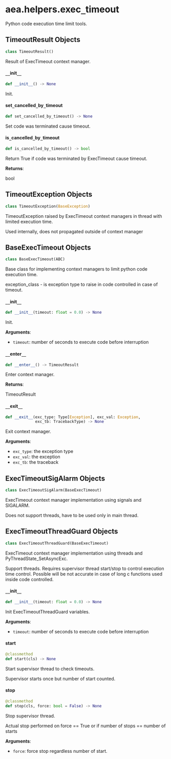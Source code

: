 <a id="aea.helpers.exec_timeout"></a>

# aea.helpers.exec`_`timeout

Python code execution time limit tools.

<a id="aea.helpers.exec_timeout.TimeoutResult"></a>

## TimeoutResult Objects

```python
class TimeoutResult()
```

Result of ExecTimeout context manager.

<a id="aea.helpers.exec_timeout.TimeoutResult.__init__"></a>

#### `__`init`__`

```python
def __init__() -> None
```

Init.

<a id="aea.helpers.exec_timeout.TimeoutResult.set_cancelled_by_timeout"></a>

#### set`_`cancelled`_`by`_`timeout

```python
def set_cancelled_by_timeout() -> None
```

Set code was terminated cause timeout.

<a id="aea.helpers.exec_timeout.TimeoutResult.is_cancelled_by_timeout"></a>

#### is`_`cancelled`_`by`_`timeout

```python
def is_cancelled_by_timeout() -> bool
```

Return True if code was terminated by ExecTimeout cause timeout.

**Returns**:

bool

<a id="aea.helpers.exec_timeout.TimeoutException"></a>

## TimeoutException Objects

```python
class TimeoutException(BaseException)
```

TimeoutException raised by ExecTimeout context managers in thread with limited execution time.

Used internally, does not propagated outside of context manager

<a id="aea.helpers.exec_timeout.BaseExecTimeout"></a>

## BaseExecTimeout Objects

```python
class BaseExecTimeout(ABC)
```

Base class for implementing context managers to limit python code execution time.

exception_class - is exception type to raise in code controlled in case of timeout.

<a id="aea.helpers.exec_timeout.BaseExecTimeout.__init__"></a>

#### `__`init`__`

```python
def __init__(timeout: float = 0.0) -> None
```

Init.

**Arguments**:

- `timeout`: number of seconds to execute code before interruption

<a id="aea.helpers.exec_timeout.BaseExecTimeout.__enter__"></a>

#### `__`enter`__`

```python
def __enter__() -> TimeoutResult
```

Enter context manager.

**Returns**:

TimeoutResult

<a id="aea.helpers.exec_timeout.BaseExecTimeout.__exit__"></a>

#### `__`exit`__`

```python
def __exit__(exc_type: Type[Exception], exc_val: Exception,
             exc_tb: TracebackType) -> None
```

Exit context manager.

**Arguments**:

- `exc_type`: the exception type
- `exc_val`: the exception
- `exc_tb`: the traceback

<a id="aea.helpers.exec_timeout.ExecTimeoutSigAlarm"></a>

## ExecTimeoutSigAlarm Objects

```python
class ExecTimeoutSigAlarm(BaseExecTimeout)
```

ExecTimeout context manager implementation using signals and SIGALARM.

Does not support threads, have to be used only in main thread.

<a id="aea.helpers.exec_timeout.ExecTimeoutThreadGuard"></a>

## ExecTimeoutThreadGuard Objects

```python
class ExecTimeoutThreadGuard(BaseExecTimeout)
```

ExecTimeout context manager implementation using threads and PyThreadState_SetAsyncExc.

Support threads.
Requires supervisor thread start/stop to control execution time control.
Possible will be not accurate in case of long c functions used inside code controlled.

<a id="aea.helpers.exec_timeout.ExecTimeoutThreadGuard.__init__"></a>

#### `__`init`__`

```python
def __init__(timeout: float = 0.0) -> None
```

Init ExecTimeoutThreadGuard variables.

**Arguments**:

- `timeout`: number of seconds to execute code before interruption

<a id="aea.helpers.exec_timeout.ExecTimeoutThreadGuard.start"></a>

#### start

```python
@classmethod
def start(cls) -> None
```

Start supervisor thread to check timeouts.

Supervisor starts once but number of start counted.

<a id="aea.helpers.exec_timeout.ExecTimeoutThreadGuard.stop"></a>

#### stop

```python
@classmethod
def stop(cls, force: bool = False) -> None
```

Stop supervisor thread.

Actual stop performed on force == True or if  number of stops == number of starts

**Arguments**:

- `force`: force stop regardless number of start.

